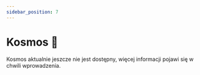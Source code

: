 ```yaml
---
sidebar_position: 7
---
```


# Kosmos 🌚

Kosmos aktualnie jeszcze nie jest dostępny, więcej informacji pojawi się w chwili wprowadzenia.